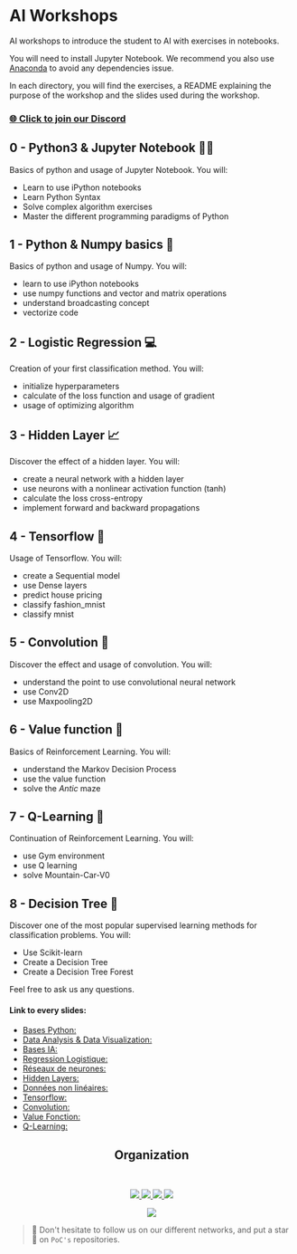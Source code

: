 # AI Workshops

AI workshops to introduce the student to AI with exercises in notebooks.

You will need to install Jupyter Notebook.
We recommend you also use [Anaconda](https://www.anaconda.com/distribution/) to avoid any dependencies issue.

In each directory, you will find the exercises, a README explaining the purpose of the workshop and the slides used during the workshop.

### [🌐 Click to join our Discord](https://discord.gg/Yqq2ADGDS7)

## 0 - Python3 & Jupyter Notebook 🧑‍🔬

Basics of python and usage of Jupyter Notebook. You will:
- Learn to use iPython notebooks
- Learn Python Syntax
- Solve complex algorithm exercises
- Master the different programming paradigms of Python

## 1 - Python & Numpy basics :snake:
Basics of python and usage of Numpy. You will:
- learn to use iPython notebooks
- use numpy functions and vector and matrix operations
- understand broadcasting concept
- vectorize code

## 2 - Logistic Regression :computer:
Creation of your first classification method. You will:
- initialize hyperparameters
- calculate of the loss function and usage of gradient
- usage of optimizing algorithm

## 3 - Hidden Layer :chart_with_upwards_trend:
Discover the effect of a hidden layer. You will:
- create a neural network with a hidden layer
- use neurons with a nonlinear activation function (tanh)
- calculate the loss cross-entropy
- implement forward and backward propagations

## 4 - Tensorflow :orange_book:
Usage of Tensorflow. You will:
- create a Sequential model
- use Dense layers
- predict house pricing
- classify fashion_mnist
- classify mnist

## 5 - Convolution :black_square_button:
Discover the effect and usage of convolution. You will:
- understand the point to use convolutional neural network
- use Conv2D
- use Maxpooling2D

## 6 - Value function :house_with_garden:
Basics of Reinforcement Learning. You will:
- understand the Markov Decision Process
- use the value function
- solve the *Antic* maze

## 7 - Q-Learning 🚙
Continuation of Reinforcement Learning. You will:
- use Gym environment
- use Q learning
- solve Mountain-Car-V0

## 8 - Decision Tree :evergreen_tree:
Discover one of the most popular supervised learning methods for classification problems. You will:
- Use Scikit-learn
- Create a Decision Tree
- Create a Decision Tree Forest



Feel free to ask us any questions.

#### Link to every slides:

- [Bases Python:](https://docs.google.com/presentation/d/1pcIwhpaE8DIS47WJjhXEbS0UCTLH5rA_gf3pE6iMB5A/edit?usp=sharing)
- [Data Analysis & Data Visualization:](https://docs.google.com/presentation/d/1Ib0v-utClIE7NmevnEupjWspj17OjX0qYI338D1cUZw/edit?usp=sharing)
- [Bases IA:](https://drive.google.com/file/d/125KpOeQkCcQDvz07naxenn_eEN0FUwfi/view?usp=sharing)
- [Regression Logistique:](https://docs.google.com/presentation/d/1NMEmuURgo5cJTmHlS5T6E25yqqirFsrbhn8T0p1EODM/edit?usp=sharing)
- [Réseaux de neurones:](https://drive.google.com/file/d/1X44I3y7ZUlvbXAr0-3PbTiwAxCkId4dL/view?usp=sharing)
- [Hidden Layers:](https://docs.google.com/presentation/d/1su1fRQnxV8pCCseJcuMlo_MugO-XjeuUthj1QkLEmuc/edit?usp=sharing)
- [Données non linéaires:](https://drive.google.com/file/d/1kj_TQVw2IN0jg9ud0gDGAZrn_7bE9FUo/view?usp=sharing)
- [Tensorflow:](https://slides.com/thytu/tensorflow)
- [Convolution:](https://slides.com/thytu/convolution)
- [Value Fonction:](https://slides.com/thytu/convolution-4345ab)
- [Q-Learning:](https://docs.google.com/presentation/d/e/2PACX-1vSqnpJk__EsN3RMD9h7FSnQ_34ptWKz8dm7kaO706iKP9QRGKUUxRS5wA9cSyAVn_6hJeFC9B-QB73j/pub?start=false&loop=false&delayms=3000&slide=id.gb0f3ace1ca_0_29)

<h2 align=center>
Organization
</h2>
<br/>
<p align='center'>
    <a href="https://www.linkedin.com/company/pocinnovation/mycompany/">
        <img src="https://img.shields.io/badge/LinkedIn-0077B5?style=for-the-badge&logo=linkedin&logoColor=white">
    </a>
    <a href="https://www.instagram.com/pocinnovation/">
        <img src="https://img.shields.io/badge/Instagram-E4405F?style=for-the-badge&logo=instagram&logoColor=white">
    </a>
    <a href="https://twitter.com/PoCInnovation">
        <img src="https://img.shields.io/badge/Twitter-1DA1F2?style=for-the-badge&logo=twitter&logoColor=white">
    </a>
    <a href="https://discord.com/invite/Yqq2ADGDS7">
        <img src="https://img.shields.io/badge/Discord-7289DA?style=for-the-badge&logo=discord&logoColor=white">
    </a>
</p>
<p align=center>
    <a href="https://www.poc-innovation.fr/">
        <img src="https://img.shields.io/badge/WebSite-1a2b6d?style=for-the-badge&logo=GitHub Sponsors&logoColor=white">
    </a>
</p>

> :rocket: Don't hesitate to follow us on our different networks, and put a star 🌟 on `PoC's` repositories.
